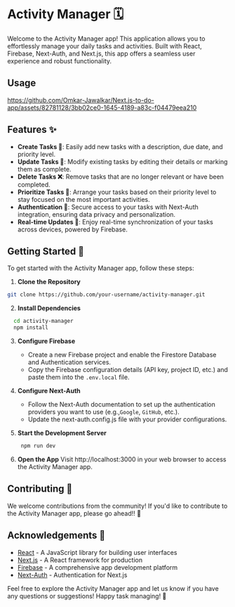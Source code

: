 # Activity Manager 🗓️

Welcome to the Activity Manager app! This application allows you to effortlessly manage your daily tasks and activities. Built with React, Firebase, Next-Auth, and Next.js, this app offers a seamless user experience and robust functionality.

## Usage 


https://github.com/Omkar-Jawalkar/Next.js-to-do-app/assets/82781128/3bb02ce0-1645-4189-a83c-f04479eea210


## Features ✨

- **Create Tasks 📝**: Easily add new tasks with a description, due date, and priority level.
- **Update Tasks 🔄**: Modify existing tasks by editing their details or marking them as complete.
- **Delete Tasks ❌**: Remove tasks that are no longer relevant or have been completed.
- **Prioritize Tasks 🚀**: Arrange your tasks based on their priority level to stay focused on the most important activities.
- **Authentication 🔐**: Secure access to your tasks with Next-Auth integration, ensuring data privacy and personalization.
- **Real-time Updates 🔄**: Enjoy real-time synchronization of your tasks across devices, powered by Firebase.

## Getting Started 🚀

To get started with the Activity Manager app, follow these steps:

1. **Clone the Repository**
  ```bash
  git clone https://github.com/your-username/activity-manager.git
  ```

2. **Install Dependencies**
```bash
  cd activity-manager
  npm install
```
3. **Configure Firebase**
  
   -  Create a new Firebase project and enable the Firestore Database and Authentication services.
   -  Copy the Firebase configuration details (API key, project ID, etc.) and paste them into           the `.env.local` file.

   
4. **Configure Next-Auth**
   
   - Follow the Next-Auth documentation to set up the authentication providers you want to use (e.g.,`Google`, `GitHub`, etc.).
   - Update the next-auth.config.js file with your provider configurations.
   
  
5. **Start the Development Server**
   ```bash
    npm run dev
   ```
   
6. **Open the App**  Visit http://localhost:3000 in your web browser to access the Activity Manager app.


## Contributing 👥

We welcome contributions from the community! If you'd like to contribute to the Activity Manager app, please go ahead!! 🤝

## Acknowledgements 🙏

- [React](https://reactjs.org/) - A JavaScript library for building user interfaces
- [Next.js](https://nextjs.org/) - A React framework for production
- [Firebase](https://firebase.google.com/) - A comprehensive app development platform
- [Next-Auth](https://next-auth.js.org/) - Authentication for Next.js

Feel free to explore the Activity Manager app and let us know if you have any questions or suggestions! Happy task managing! 🎉
   
